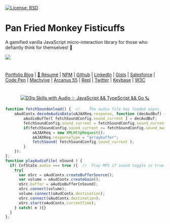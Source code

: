 [![License: BSD](https://badgen.net/badge/license/BSD/orange)](https://opensource.org/licenses/BSD-3-Clause)
# Pan Fried Monkey Fisticuffs
A gamified vanilla JavaScript micro-interaction library for those who defiantly think for themselves! 🐒

![](https://neodigm.github.io/pan-fried-monkey-fisticuffs/img/pan_fried_monkey_fisticuffs_logo_640_1280.jpg)

#
[Portfolio Blog](https://www.theScottKrause.com) |
[🚀 Résumé](https://thescottkrause.com/Arcanus_Scott_C_Krause_2020.pdf) |
[NPM](https://www.npmjs.com/~neodigm) |
[Github](https://github.com/neodigm) |
[LinkedIn](https://www.linkedin.com/in/neodigm24/) |
[Gists](https://gist.github.com/neodigm) |
[Salesforce](https://trailblazer.me/id/skrause) |
[Code Pen](https://codepen.io/neodigm24) |
[Machvive](https://machvive.com/) |
[Arcanus 55](https://www.arcanus55.com/) |
[Repl](https://repl.it/@neodigm) |
[Twitter](https://twitter.com/neodigm24) |
[Keybase](https://keybase.io/neodigm) |
[W3C](https://www.w3.org/users/123844)
#

<p align="center">
  <a target="_blank" href="https://thescottkrause.com/d3_datavis_skills.html">
  <img src="https://repository-images.githubusercontent.com/178555357/2b6ad880-7aa0-11ea-8dde-63e70187e3e9" title="D3js Skills with Audio ✨ JavaScript && TypeScript && Go 🪐">
  </a>
</p>

```javascript
function fetchSoundonload() {  //    The audio file has loaded async
    oAudContx.decodeAudioData(oAJAXReq.response, function (decAudBuf) {
        aAudioBuffer[ fetchSoundConfig.sound_current ] = decAudBuf;
        fetchSoundConfig.sound_current = fetchSoundConfig.sound_current + 1;
        if(fetchSoundConfig.sound_current <= fetchSoundConfig.sound_max){
            oAJAXReq = new XMLHttpRequest();
            oAJAXReq.responseType = "arraybuffer";
            fetchSound( fetchSoundConfig.sound_current );
        }
    });
};
function playAudioFile( nSound ) {
  if( CnfState.audio === true ){  //  Play MP3 if sound toggle is true
    try{
      var oSrc = oAudContx.createBufferSource();
      var volume = oAudContx.createGain();
      oSrc.buffer = aAudioBuffer[nSound];
      oSrc.connect(volume);
      volume.connect(oAudContx.destination);
      oSrc.connect(oAudContx.destination);
      oSrc.start(oAudContx.currentTime);
    } catch( e ){}
  }
};
```
